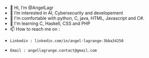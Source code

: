 - 👋 Hi, I’m @AngelLagr
- 👀 I’m interested in AI, Cybersecurity and developement
- 🌱 I'm comfortable with python, C, java, HTML, Javascript and C#.
- 🤖 I'm learning C, Haskell, CSS and PHP
- 📫 How to reach me on :
-     Linkedin : linkedin.com/in/angel-lagrange-3bba34250
-     Email : angellagrange.contact@gmail.com

<!---
AngelLagr/AngelLagr is a ✨ special ✨ repository because its `README.md` (this file) appears on your GitHub profile.
You can click the Preview link to take a look at your changes.
--->
